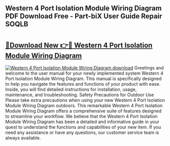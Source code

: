 ## Western 4 Port Isolation Module Wiring Diagram PDF Download Free - Part-biX User Guide Repair SOQLB

# <h2><a href="http://dfttuh.blite.top/?on=Western+4+Port+Isolation+Module+Wiring+Diagram">🔗Download New 👉🔴 Western 4 Port Isolation Module Wiring Diagram</a></h2>

[![Western 4 Port Isolation Module Wiring Diagram download](https://i.imgur.com/lujVjoI.png)](http://dfttuh.blite.top/?on=Western+4+Port+Isolation+Module+Wiring+Diagram)
Greetings and welcome to the user manual for your newly implemented system Western 4 Port Isolation Module Wiring Diagram. This manual is specifically designed to help you navigate the features and functions of your product with ease. Inside, you will find detailed instructions for installation, usage, maintenance, and troubleshooting. Safety Precautions for Outdoor Use Please take extra precautions when using your new Western 4 Port Isolation Module Wiring Diagram outdoors. This remarkable Western 4 Port Isolation Module Wiring Diagram offers a comprehensive suite of features designed to streamline your workflow. We believe that the Western 4 Port Isolation Module Wiring Diagram has been a detailed and informative guide in your quest to understand the functions and capabilities of your new item. If you need any assistance or have any questions, our customer service team is always available.
